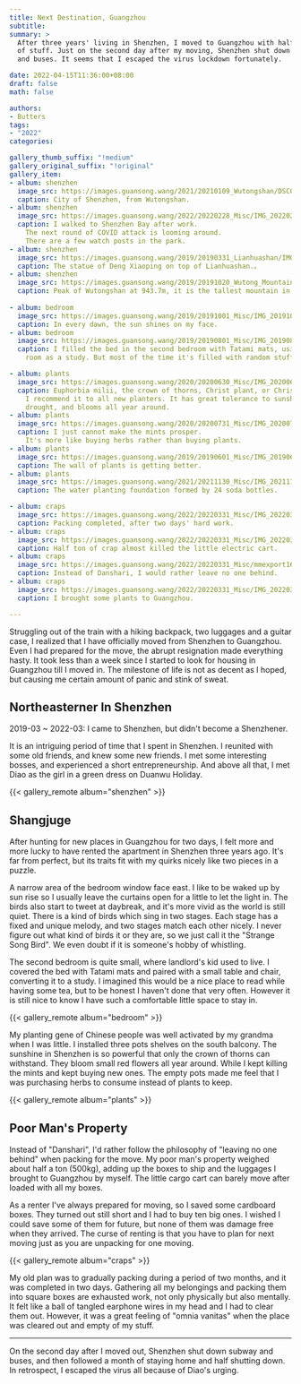 ```yaml
---
title: Next Destination, Guangzhou
subtitle:
summary: >
  After three years' living in Shenzhen, I moved to Guangzhou with half ton
  of stuff. Just on the second day after my moving, Shenzhen shut down subway
  and buses. It seems that I escaped the virus lockdown fortunately.

date: 2022-04-15T11:36:00+08:00
draft: false
math: false

authors:
- Butters
tags:
- "2022"
categories:

gallery_thumb_suffix: "!medium"
gallery_original_suffix: "!original"
gallery_item:
- album: shenzhen
  image_src: https://images.guansong.wang/2021/20210109_Wutongshan/DSC01857.JPG
  caption: City of Shenzhen, from Wutongshan.
- album: shenzhen
  image_src: https://images.guansong.wang/2022/20220228_Misc/IMG_20220223_184911.jpg
  caption: I walked to Shenzhen Bay after work.
    The next round of COVID attack is looming around.
    There are a few watch posts in the park.
- album: shenzhen
  image_src: https://images.guansong.wang/2019/20190331_Lianhuashan/IMG_20190331_105647.jpg
  caption: The statue of Deng Xiaoping on top of Lianhuashan.。
- album: shenzhen
  image_src: https://images.guansong.wang/2019/20191020_Wutong_Mountain/IMG_20191020_115138.jpg
  caption: Peak of Wutongshan at 943.7m, it is the tallest mountain in Shenzhen. 
  
- album: bedroom
  image_src: https://images.guansong.wang/2019/20191001_Misc/IMG_20191009_073605.jpg
  caption: In every dawn, the sun shines on my face.
- album: bedroom
  image_src: https://images.guansong.wang/2019/20190801_Misc/IMG_20190821_194226.jpg
  caption: I filled the bed in the second bedroom with Tatami mats, using the
    room as a study. But most of the time it's filled with random stuff.

- album: plants
  image_src: https://images.guansong.wang/2020/20200630_Misc/IMG_20200621_164213.jpg
  caption: Euphorbia milii, the crown of thorns, Christ plant, or Christ thorn.
    I recommend it to all new planters. It has great tolerance to sunshine and
    drought, and blooms all year around.
- album: plants
  image_src: https://images.guansong.wang/2020/20200731_Misc/IMG_20200713_201054.jpg
  caption: I just cannot make the mints prosper.
    It's more like buying herbs rather than buying plants.
- album: plants
  image_src: https://images.guansong.wang/2019/20190601_Misc/IMG_20190615_172506.jpg
  caption: The wall of plants is getting better.
- album: plants
  image_src: https://images.guansong.wang/2021/20211130_Misc/IMG_20211106_070701.jpg
  caption: The water planting foundation formed by 24 soda bottles.

- album: craps
  image_src: https://images.guansong.wang/2022/20220331_Misc/IMG_20220311_135332.jpg
  caption: Packing completed, after two days' hard work.
- album: craps
  image_src: https://images.guansong.wang/2022/20220331_Misc/IMG_20220311_185642.jpg
  caption: Half ton of crap almost killed the little electric cart.
- album: craps
  image_src: https://images.guansong.wang/2022/20220331_Misc/mmexport1647080751721.jpg
  caption: Instead of Danshari, I would rather leave no one behind.
- album: craps
  image_src: https://images.guansong.wang/2022/20220331_Misc/IMG_20220312_184301.jpg
  caption: I brought some plants to Guangzhou.

---
```


Struggling out of the train with a hiking backpack, two luggages and a guitar
case, I realized that I have officially moved from Shenzhen to Guangzhou.
Even I had prepared for the move, the abrupt resignation made everything hasty.
It took less than a week since I started to look for housing in Guangzhou till
I moved in. The milestone of life is not as decent as I hoped, but causing me
certain amount of panic and stink of sweat.

## Northeasterner In Shenzhen

2019-03 ~ 2022-03: I came to Shenzhen, but didn't become a Shenzhener.

It is an intriguing period of time that I spent in Shenzhen.
I reunited with some old friends, and knew some new friends.
I met some interesting bosses, and experienced a short entrepreneurship.
And above all that, I met Diao as the girl in a green dress on Duanwu Holiday.

{{< gallery_remote album="shenzhen" >}}

## Shangjuge

After hunting for new places in Guangzhou for two days, I felt more and more
lucky to have rented the apartment in Shenzhen three years ago.
It's far from perfect, but its traits fit with my quirks nicely like two pieces
in a puzzle.

A narrow area of the bedroom window face east.
I like to be waked up by sun rise
so I usually leave the curtains open for a little to let the light in.
The birds also start to tweet at daybreak,
and it's more vivid as the world is still quiet.
There is a kind of birds which sing in two stages.
Each stage has a fixed and unique melody,
and two stages match each other nicely.
I never figure out what kind of birds it or they are,
so we just call it the "Strange Song Bird".
We even doubt if it is someone's hobby of whistling.

The second bedroom is quite small, where landlord's kid used to live.
I covered the bed with Tatami mats and paired with a small table and chair,
converting it to a study.
I imagined this would be a nice place to read while having some tea,
but to be honest I haven't done that very often.
However it is still nice to know I have such a comfortable little space to stay in.

{{< gallery_remote album="bedroom" >}}

My planting gene of Chinese people was well activated by my grandma when I was little.
I installed three pots shelves on the south balcony.
The sunshine in Shenzhen is so powerful that only the crown of thorns can withstand.
They bloom small red flowers all year around.
While I kept killing the mints and kept buying new ones.
The empty pots made me feel that
I was purchasing herbs to consume instead of plants to keep.

{{< gallery_remote album="plants" >}}

## Poor Man's Property

Instead of "Danshari", I'd rather follow the philosophy of "leaving no one behind"
when packing for the move.
My poor man's property weighed about half a ton (500kg), adding up the boxes
to ship and the luggages I brought to Guangzhou by myself.
The little cargo cart can barely move after loaded with all my boxes.

As a renter I've always prepared for moving, so I saved some cardboard boxes.
They turned out still short and I had to buy ten big ones.
I wished I could save some of them for future,
but none of them was damage free when they arrived.
The curse of renting is that you have to plan for next moving just as you are
unpacking for one moving.

{{< gallery_remote album="craps" >}}

My old plan was to gradually packing during a period of two months,
and it was completed in two days.
Gathering all my belongings and packing them into square boxes are exhausted
work, not only physically but also mentally.
It felt like a ball of tangled earphone wires in my head and I had to clear them out.
However, it was a great feeling of "omnia vanitas" when the place was cleared
out and empty of my stuff.

----

On the second day after I moved out, Shenzhen shut down subway and buses,
and then followed a month of staying home and half shutting down.
In retrospect, I escaped the virus all because of Diao's urging.
